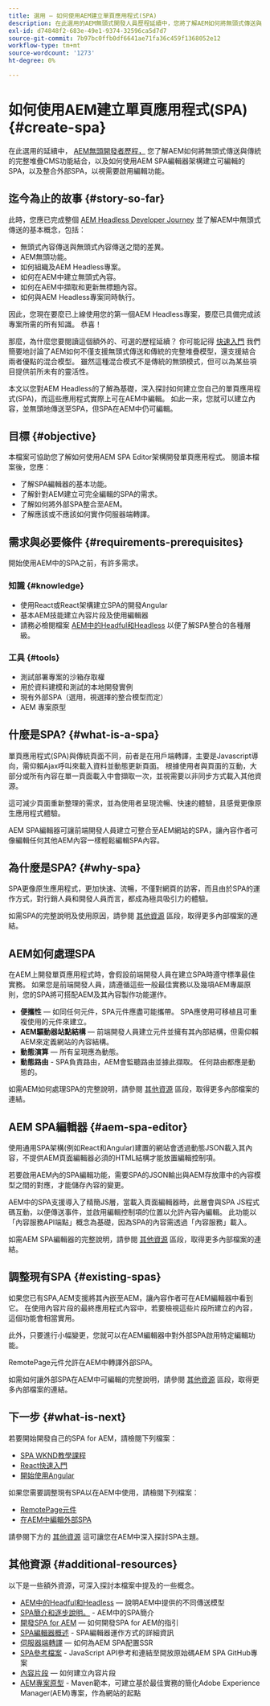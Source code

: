 ```yaml
---
title: 選用 — 如何使用AEM建立單頁應用程式(SPA)
description: 在此選用的AEM無頭式開發人員歷程延續中，您將了解AEM如何將無頭式傳送與傳統的完整堆疊CMS功能結合，以及如何使用AEM SPA編輯器架構建立可編輯的SPA。
exl-id: d74848f2-683e-49e1-9374-32596ca5d7d7
source-git-commit: 7b97bc0ffb0df6641ae71fa36c459f1368052e12
workflow-type: tm+mt
source-wordcount: '1273'
ht-degree: 0%

---
```


# 如何使用AEM建立單頁應用程式(SPA) {#create-spa}

在此選用的延續中， [AEM無頭開發者歷程，](overview.md) 您了解AEM如何將無頭式傳送與傳統的完整堆疊CMS功能結合，以及如何使用AEM SPA編輯器架構建立可編輯的SPA，以及整合外部SPA，以視需要啟用編輯功能。

## 迄今為止的故事 {#story-so-far}

此時，您應已完成整個 [AEM Headless Developer Journey](overview.md) 並了解AEM中無頭式傳送的基本概念，包括：

* 無頭式內容傳送與無頭式內容傳送之間的差異。
* AEM無頭功能。
* 如何組織及AEM Headless專案。
* 如何在AEM中建立無頭式內容。
* 如何在AEM中擷取和更新無標題內容。
* 如何與AEM Headless專案同時執行。

因此，您現在要麼已上線使用您的第一個AEM Headless專案，要麼已具備完成該專案所需的所有知識。 恭喜！

那麼，為什麼您要閱讀這個額外的、可選的歷程延續？ 你可能記得 [快速入門](getting-started.md#integration-levels) 我們簡要地討論了AEM如何不僅支援無頭式傳送和傳統的完整堆疊模型，還支援結合兩者優點的混合模型。 雖然這種混合模式不是傳統的無頭模式，但可以為某些項目提供前所未有的靈活性。

本文以您對AEM Headless的了解為基礎，深入探討如何建立您自己的單頁應用程式(SPA)，而這些應用程式實際上可在AEM中編輯。 如此一來，您就可以建立內容，並無頭地傳送至SPA，但SPA在AEM中仍可編輯。

## 目標 {#objective}

本檔案可協助您了解如何使用AEM SPA Editor架構開發單頁應用程式。 閱讀本檔案後，您應：

* 了解SPA編輯器的基本功能。
* 了解針對AEM建立可完全編輯的SPA的需求。
* 了解如何將外部SPA整合至AEM。
* 了解應該或不應該如何實作伺服器端轉譯。

## 需求與必要條件 {#requirements-prerequisites}

開始使用AEM中的SPA之前，有許多需求。

### 知識 {#knowledge}

* 使用React或React架構建立SPA的開發Angular
* 基本AEM技能建立內容片段及使用編輯器
* 請務必檢閱檔案 [AEM中的Headful和Headless](/help/sites-developing/headful-headless.md) 以便了解SPA整合的各種層級。

### 工具 {#tools}

* 測試部署專案的沙箱存取權
* 用於資料建模和測試的本地開發實例
* 現有外部SPA（選用，視選擇的整合模型而定）
* AEM 專案原型

## 什麼是SPA? {#what-is-a-spa}

單頁應用程式(SPA)與傳統頁面不同，前者是在用戶端轉譯，主要是Javascript導向，需仰賴Ajax呼叫來載入資料並動態更新頁面。 根據使用者與頁面的互動，大部分或所有內容在單一頁面載入中會擷取一次，並視需要以非同步方式載入其他資源。

這可減少頁面重新整理的需求，並為使用者呈現流暢、快速的體驗，且感覺更像原生應用程式體驗。

AEM SPA編輯器可讓前端開發人員建立可整合至AEM網站的SPA，讓內容作者可像編輯任何其他AEM內容一樣輕鬆編輯SPA內容。

## 為什麼是SPA? {#why-spa}

SPA更像原生應用程式，更加快速、流暢，不僅對網頁的訪客，而且由於SPA的運作方式，對行銷人員和開發人員而言，都成為極具吸引力的體驗。

如需SPA的完整說明及使用原因，請參閱 [其他資源](#additional-resources) 區段，取得更多內部檔案的連結。

## AEM如何處理SPA

在AEM上開發單頁應用程式時，會假設前端開發人員在建立SPA時遵守標準最佳實務。 如果您是前端開發人員，請遵循這些一般最佳實務以及幾項AEM專屬原則，您的SPA將可搭配AEM及其內容製作功能運作。

* **便攜性**  — 如同任何元件，SPA元件應盡可能攜帶。 SPA應使用可移植且可重複使用的元件來建立。
* **AEM驅動器站點結構**  — 前端開發人員建立元件並擁有其內部結構，但需仰賴AEM來定義網站的內容結構。
* **動態演算**  — 所有呈現應為動態。
* **動態路由** - SPA負責路由，AEM會監聽路由並據此擷取。 任何路由都應是動態的。

如需AEM如何處理SPA的完整說明，請參閱 [其他資源](#additional-resources) 區段，取得更多內部檔案的連結。

## AEM SPA編輯器 {#aem-spa-editor}

使用通用SPA架構(例如React和Angular)建置的網站會透過動態JSON載入其內容，不提供AEM頁面編輯器必須的HTML結構才能放置編輯控制項。

若要啟用AEM內的SPA編輯功能，需要SPA的JSON輸出與AEM存放庫中的內容模型之間的對應，才能儲存內容的變更。

AEM中的SPA支援導入了精簡JS層，當載入頁面編輯器時，此層會與SPA JS程式碼互動，以便傳送事件，並啟用編輯控制項的位置以允許內容內編輯。 此功能以「內容服務API端點」概念為基礎，因為SPA的內容需透過「內容服務」載入。

如需AEM SPA編輯器的完整說明，請參閱 [其他資源](#additional-resources) 區段，取得更多內部檔案的連結。

## 調整現有SPA {#existing-spas}

如果您已有SPA,AEM支援將其內嵌至AEM，讓內容作者可在AEM編輯器中看到它。 在使用內容片段的最終應用程式內容中，若要檢視這些片段所建立的內容，這個功能會相當實用。

此外，只要進行小幅變更，您就可以在AEM編輯器中對外部SPA啟用特定編輯功能。

RemotePage元件允許在AEM中轉譯外部SPA。

如需如何讓外部SPA在AEM中可編輯的完整說明，請參閱 [其他資源](#additional-resources) 區段，取得更多內部檔案的連結。

## 下一步 {#what-is-next}

若要開始開發自己的SPA for AEM，請檢閱下列檔案：

* [SPA WKND教學課程](/help/sites-developing/spa-wknd.md)
* [React快速入門](/help/sites-developing/spa-getting-started-react.md)
* [開始使用Angular](/help/sites-developing/spa-getting-started-angular.md)

如果您需要調整現有SPA以在AEM中使用，請檢閱下列檔案：

* [RemotePage元件](/help/sites-developing/spa-remote-page.md)
* [在AEM中編輯外部SPA](/help/sites-developing/spa-edit-external.md)

請參閱下方的 [其他資源](#additional-resources) 這可讓您在AEM中深入探討SPA主題。

## 其他資源 {#additional-resources}

以下是一些額外資源，可深入探討本檔案中提及的一些概念。

* [AEM中的Headful和Headless](/help/sites-developing/headful-headless.md)  — 說明AEM中提供的不同傳送模型
* [SPA簡介和逐步說明。](/help/sites-developing/spa-walkthrough.md) - AEM中的SPA簡介
* [開發SPA for AEM](/help/sites-developing/spa-architecture.md)  — 如何開發SPA for AEM的指引
* [SPA編輯器概述](/help/sites-developing/spa-overview.md) - SPA編輯器運作方式的詳細資訊
* [伺服器端轉譯](/help/sites-developing/spa-ssr.md)  — 如何為AEM SPA配置SSR
* [SPA參考檔案](/help/sites-developing/spa-reference-materials.md) - JavaScript API參考和連結至開放原始碼AEM SPA GitHub專案
* [內容片段](/help/assets/content-fragments/content-fragments.md)  — 如何建立內容片段
* [AEM專案原型](https://experienceleague.adobe.com/docs/experience-manager-core-components/using/developing/archetype/overview.html) - Maven範本，可建立基於最佳實務的簡化Adobe Experience Manager(AEM)專案，作為網站的起點

